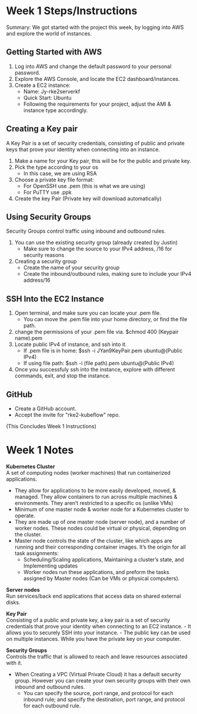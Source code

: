 # Week 1 Steps/Instructions
Summary: We got started with the project this week, by logging into AWS and explore the world of instances.

## Getting Started with AWS
1. Log into AWS and change the default password to your personal password. 
2. Explore the AWS Console, and locate the EC2 dashboard/instances.
3. Create a EC2 instance:
    - Name: Jy-rke2serverkf
    - Quick Start: Ubuntu 
    - Following the requirements for your project, adjust the AMI & instance type accordingly.

## Creating a Key pair
A Key Pair is a set of security credentials, consisting of public and private keys that prove your identity when connecting into an instance.

1. Make a name for your Key pair, this will be for the public and private key.
2. Pick the type according to your os
    - In this case, we are using RSA
3. Choose a private key file format:
    - For OpenSSH use .pem (this is what we are using)
    - For PuTTY use .ppk
4. Create the key Pair (Private key will download automatically)

## Using Security Groups
Security Groups control traffic using inbound and outbound rules.
1. You can use the existing security group (already created by Justin)
    - Make sure to change the source to your IPv4 address, /16 for security reasons 
2. Creating a security group
    - Create the name of your security group
    - Create the inbound/outbound rules, making sure to include your IPv4 address/16

## SSH Into the EC2 Instance
1. Open terminal, and make sure you can locate your .pem file.
    - You can move the .pem file into your home directory, or find the file path.
2. change the permissions of your .pem file via. $chmod 400 (Keypair name).pem
3. Locate public IPv4 of instance, and ssh into it.
    - If .pem file is in home: $ssh -i JYan9KeyPair.pem ubuntu@(Public IPv4)
    - If using file path: $ssh -i (file path).pem ubuntu@(Public IPv4)
4. Once you successfuly ssh into the instance, explore with different commands, exit, and stop the instance.

## GitHub
- Create a GitHub account.
- Accept the invite for "rke2-kubeflow" repo.

(This Concludes Week 1 Instructions)

# Week 1 Notes
**Kubernetes Cluster**      
A set of computing nodes (worker machines) that run containerized applications. 
- They allow for applications to be more easily developed, moved, & managed. They allow containers to run across multiple machines & environments. They aren’t restricted to a specific os (unlike VMs)
- Minimum of one master node & worker node for a Kubernetes cluster to operate.
- They are made up of one master node (server node), and a number of worker nodes. These nodes could be virtual or physical, depending on the cluster.
- Master node controls the state of the cluster, like which apps are running and their corresponding container images. It’s the origin for all task assignments: 
    - Scheduling/Scaling applications, Maintaining a cluster’s state, and Implementing updates
    - Worker nodes run these applications, and preform the tasks assigned by Master nodes (Can be VMs or physical computers). 

**Server nodes**        
Run services/back end applications that access data on shared external disks.

**Key Pair**        
Consisting of a public and private key, a key pair is a set of security credentials that prove your identity when connecting to an EC2 instance.
    - It allows you to securely SSH into your instance.
    - The public key can be used on multiple instances. While you have the private key on your computer.

**Security Groups**         
Controls the traffic that is allowed to reach and leave resources associated with it. 
- When Creating a VPC (Virtual Private Cloud) it has a default security group. However you can create your own security groups with their own inbound and outbound rules.
    - You can specify the source, port range, and protocol for each inbound rule; and specify the destination, port range, and protocol for each outbound rule.

